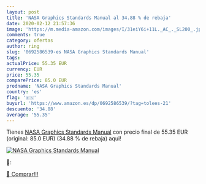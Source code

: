 ```yaml
---
layout: post
title: 'NASA Graphics Standards Manual al 34.88 % de rebaja'
date: 2020-02-12 21:57:36
image: 'https://m.media-amazon.com/images/I/31eiY6i+11L._AC_._SL200_.jpg'
comments: true
category: ofertas
author: ring
slug: '0692586539-es NASA Graphics Standards Manual'
tags: 
actualPrice: 55.35 EUR
currency: EUR
price: 55.35
comparePrice: 85.0 EUR
prodname: 'NASA Graphics Standards Manual'
country: 'es'
flag: '🇪🇸'
buyurl: 'https://www.amazon.es/dp/0692586539/?tag=tolees-21'
descuento: '34.88'
average: '55.35'
---
```


Tienes [NASA Graphics Standards Manual](https://www.amazon.es/dp/0692586539/?tag=tolees-21) con precio final de  55.35 EUR (original: 85.0 EUR) (34.88 %  de rebaja) aqui!

[![NASA Graphics Standards Manual](https://m.media-amazon.com/images/I/31eiY6i+11L._AC_._SL200_.jpg)](https://www.amazon.es/dp/0692586539/?tag=tolees-21)

🔎:


[🛒 Comprar!!!](https://www.amazon.es/dp/0692586539/?tag=tolees-21)
